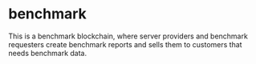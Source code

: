 # benchmark
This is a benchmark blockchain, where server providers and benchmark requesters create benchmark reports and sells them to customers that needs benchmark data.
